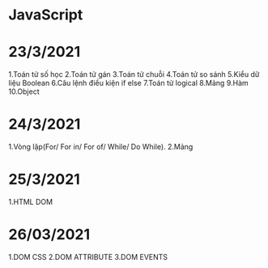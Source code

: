 # JavaScript
# 23/3/2021
1.Toán tử số học
2.Toán tử gán
3.Toán tử chuỗi
4.Toán tử so sánh
5.Kiểu dữ liệu Boolean
6.Câu lệnh điều kiện if else
7.Toán tử logical
8.Mảng
9.Hàm
10.Object

# 24/3/2021
1.Vòng lặp(For/ For in/ For of/ While/ Do While).
2.Mảng

# 25/3/2021
1.HTML DOM

# 26/03/2021
1.DOM CSS
2.DOM ATTRIBUTE
3.DOM EVENTS
